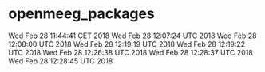 # openmeeg_packages

Wed Feb 28 11:44:41 CET 2018
Wed Feb 28 12:07:24 UTC 2018
Wed Feb 28 12:08:00 UTC 2018
Wed Feb 28 12:19:19 UTC 2018
Wed Feb 28 12:19:22 UTC 2018
Wed Feb 28 12:26:38 UTC 2018
Wed Feb 28 12:28:37 UTC 2018
Wed Feb 28 12:28:45 UTC 2018
